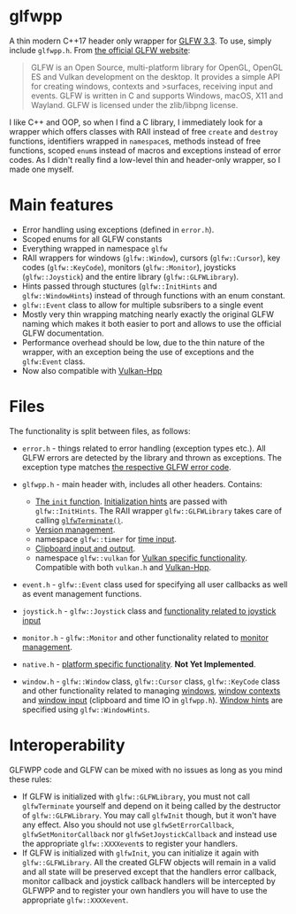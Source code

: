 # glfwpp
A thin modern C++17 header only wrapper for [GLFW 3.3](https://www.glfw.org/). To use, simply include `glfwpp.h`. From [the official GLFW website](https://www.glfw.org/):
>GLFW is an Open Source, multi-platform library for OpenGL, OpenGL ES and Vulkan development on the desktop. It provides a simple API for creating windows, contexts and >surfaces, receiving input and events.
>GLFW is written in C and supports Windows, macOS, X11 and Wayland.
>GLFW is licensed under the zlib/libpng license.

I like C++ and OOP, so when I find a C library, I immediately look for a wrapper which offers classes with RAII instead of free `create` and `destroy` functions, identifiers wrapped in `namespace`s, methods instead of free functions, scoped `enum`s instead of macros and exceptions instead of error codes. As I didn't really find a low-level thin and header-only wrapper, so I made one myself.
# Main features
* Error handling using exceptions (defined in `error.h`).
* Scoped enums for all GLFW constants
* Everything wrapped in namespace `glfw`
* RAII wrappers for windows (`glfw::Window`), cursors (`glfw::Cursor`), key codes (`glfw::KeyCode`), monitors (`glfw::Monitor`), joysticks (`glfw::Joystick`) and the entire library (`glfw::GLFWLibrary`).
* Hints passed through stuctures (`glfw::InitHints` and `glfw::WindowHints`) instead of through functions with an enum constant.
* `glfw::Event` class to allow for multiple subsribers to a single event
* Mostly very thin wrapping matching nearly exactly the original GLFW naming which makes it both easier to port and allows to use the official GLFW documentation.
* Performance overhead should be low, due to the thin nature of the wrapper, with an exception being the use of exceptions and the `glfw:Event` class.
* Now also compatible with [Vulkan-Hpp](https://github.com/KhronosGroup/Vulkan-Hpp)
# Files

The functionality is split between files, as follows:
* `error.h` - things related to error handling (exception types etc.). All GLFW errors are detected by the library and thrown as exceptions. The exception type matches [the respective GLFW error code](https://www.glfw.org/docs/latest/group__errors.html).
* `glfwpp.h` - main header with, includes all other headers. Contains:
    
    * [The `init` function](https://www.glfw.org/docs/latest/intro_guide.html#intro_init_init). [Initialization hints](https://www.glfw.org/docs/latest/intro_guide.html#init_hints) are passed with `glfw::InitHints`. The RAII wrapper `glfw::GLFWLibrary` takes care of calling [`glfwTerminate()`](https://www.glfw.org/docs/latest/intro_guide.html#intro_init_terminate).
    * [Version management](https://www.glfw.org/docs/latest/intro_guide.html#intro_version).
    * namespace `glfw::timer` for [time input](https://www.glfw.org/docs/latest/input_guide.html#time).
    * [Clipboard input and output](https://www.glfw.org/docs/latest/input_guide.html#clipboard).
    * namespace `glfw::vulkan` for [Vulkan specific functionality](https://www.glfw.org/docs/latest/vulkan_guide.html). Compatible with both `vulkan.h` and [Vulkan-Hpp](https://github.com/KhronosGroup/Vulkan-Hpp).
* `event.h` - `glfw::Event` class used for specifying all user callbacks as well as event management functions.
* `joystick.h` - `glfw::Joystick` class and [functionality related to joystick input](https://www.glfw.org/docs/latest/input_guide.html#joystick)
* `monitor.h` - `glfw::Monitor` and other functionality related to [monitor management](https://www.glfw.org/docs/latest/monitor_guide.html).
* `native.h` - [platform specific functionality](https://www.glfw.org/docs/latest/group__native.html). **Not Yet Implemented**.
* `window.h` - `glfw::Window` class, `glfw::Cursor` class, `glfw::KeyCode` class and other functionality related to managing [windows](https://www.glfw.org/docs/latest/window_guide.html), [window contexts](https://www.glfw.org/docs/latest/context_guide.html) and [window input](https://www.glfw.org/docs/latest/input_guide.html) (clipboard and time IO in `glfwpp.h`). [Window hints](https://www.glfw.org/docs/latest/window_guide.html#window_hints) are specified using `glfw::WindowHints`.

# Interoperability
GLFWPP code and GLFW can be mixed with no issues as long as you mind these rules:
* If GLFW is initialized with `glfw::GLFWLibrary`, you must not call `glfwTerminate` yourself and depend on it being called by the destructor of `glfw::GLFWLibrary`. You may call `glfwInit` though, but it won't have any effect. Also you should not use `glfwSetErrorCallback`, `glfwSetMonitorCallback` nor `glfwSetJoystickCallback` and instead use the appropriate `glfw::XXXXevent`s to register your handlers.
* If GLFW is initialized with `glfwInit`, you can initialize it again with `glfw::GLFWLibrary`. All the created GLFW objects will remain in a valid and all state will be preserved except that the handlers error callback, monitor callback and joystick callback handlers will be intercepted by GLFWPP and to register your own handlers you will have to use the appropriate `glfw::XXXXevent`.
